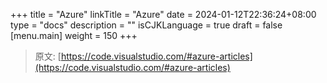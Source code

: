 +++
title = "Azure"
linkTitle = "Azure"
date = 2024-01-12T22:36:24+08:00
type = "docs"
description = ""
isCJKLanguage = true
draft = false
[menu.main]
    weight = 150
+++

> 原文: [https://code.visualstudio.com/#azure-articles](https://code.visualstudio.com/#azure-articles)
